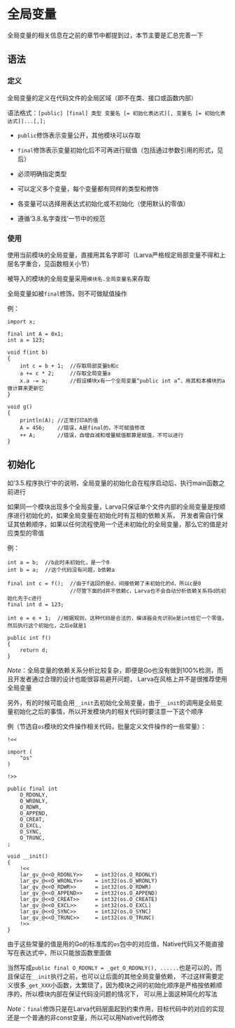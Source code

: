 # **全局变量**

全局变量的相关信息在之前的章节中都提到过，本节主要是汇总完善一下

## **语法**

### **定义**

全局变量的定义在代码文件的全局区域（即不在类、接口或函数内部）

语法格式：`[public] [final] 类型 变量名 [= 初始化表达式][, 变量名 [= 初始化表达式]]...[,];`

* `public`修饰表示变量公开，其他模块可以存取

* `final`修饰表示变量初始化后不可再进行赋值（包括通过参数引用的形式，见后）

* 必须明确指定类型

* 可以定义多个变量，每个变量都有同样的类型和修饰

* 各变量可以选择用表达式初始化或不初始化（使用默认的零值）

* 遵循‘3.8.名字查找’一节中的规范

### **使用**

使用当前模块的全局变量，直接用其名字即可（Larva严格规定局部变量不得和上层名字重合，见函数相关小节）

被导入的模块的全局变量采用`模块名.全局变量名`来存取

全局变量如被`final`修饰，则不可做赋值操作

例：
```
import x;

final int A = 0x1;
int a = 123;

void f(int b)
{
    int c = b + 1;  //存取局部变量b和c
    a += c * 2;     //存取全局变量a
    x.a -= a;       //假设模块x有一个全局变量“public int a”，用其和本模块的a做计算来更新它
}

void g()
{
    println(A); //正常打印A的值
    A = 456;    //错误，A是final的，不可赋值修改
    ++ A;       //错误，自增自减和增量赋值都算是赋值，不可以进行
}
```

## **初始化**

如‘3.5.程序执行’中的说明，全局变量的初始化会在程序启动后、执行main函数之前进行

如果同一个模块出现多个全局变量，Larva只保证单个文件内部的全局变量是按顺序进行初始化的，如果全局变量在初始化时有互相的依赖关系，
开发者需自行保证其依赖顺序，如果以任何流程使用一个还未初始化的全局变量，那么它的值是对应类型的零值

例：
```
int a = b;  //b此时未初始化，是一个0
int b = a;  //这个代码没有问题，b依赖a

final int c = f();  //由于f返回的是d，间接依赖了未初始化的d，所以c是0
                    //尽管下面的d并不依赖c，Larva也不会自动分析依赖关系将d的初始化先于c进行
final int d = 123;

int e = e + 1;  //根据规则，这种代码是合法的，编译器会先识别e是int给它一个零值，然后执行这个初始化，之后e就是1

public int f()
{
    return d;
}
```

*Note*：全局变量的依赖关系分析比较复杂，即便是Go也没有做到100%检测，而且开发者通过合理的设计也能很容易避开问题，
Larva在风格上并不是很推荐使用全局变量

另外，有的时候可能会用`__init`去初始化全局变量，由于`__init`的调用是全局变量初始化之后的事情，所以开发模块内的相关代码时要注意一下这个顺序

例（节选自`os`模块的文件操作相关代码，批量定义文件操作的一些常量）：
```
!<<

import (
    "os"
)

!>>

public final int
    O_RDONLY,
    O_WRONLY,
    O_RDWR,
    O_APPEND,
    O_CREAT,
    O_EXCL,
    O_SYNC,
    O_TRUNC,
;

void __init()
{
    !<<
    lar_gv_@<<O_RDONLY>>    = int32(os.O_RDONLY)
    lar_gv_@<<O_WRONLY>>    = int32(os.O_WRONLY)
    lar_gv_@<<O_RDWR>>      = int32(os.O_RDWR)
    lar_gv_@<<O_APPEND>>    = int32(os.O_APPEND)
    lar_gv_@<<O_CREAT>>     = int32(os.O_CREATE)
    lar_gv_@<<O_EXCL>>      = int32(os.O_EXCL)
    lar_gv_@<<O_SYNC>>      = int32(os.O_SYNC)
    lar_gv_@<<O_TRUNC>>     = int32(os.O_TRUNC)
    !>>
}
```

由于这些常量的值是用的Go的标准库的`os`包中的对应值，Native代码又不能直接写在表达式中，所以只能放函数里面做

当然写成`public final O_RDONLY = _get_O_RDONLY(), ......`也是可以的，而且保证在`__init`执行之前，也可以让后面的其他全局变量依赖，
不过这样需要定义很多`_get_XXX`小函数，太繁琐了，因为模块之间的初始化顺序是严格按依赖顺序的，所以模块内部在保证代码没问题的情况下，
可以用上面这种简化的写法

*Note*：`final`修饰只是在Larva代码层面起到约束作用，目标代码中的对应的实现还是一个普通的非const变量，所以可以用Native代码修改
